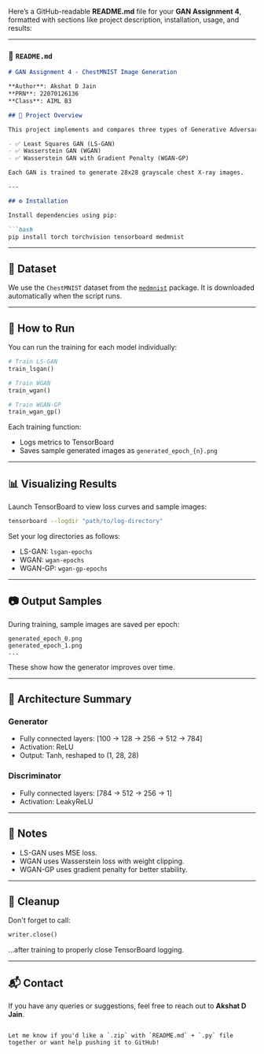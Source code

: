 Here’s a GitHub-readable **README.md** file for your **GAN Assignment 4**, formatted with sections like project description, installation, usage, and results:

---

### 📝 `README.md`
```markdown
# GAN Assignment 4 - ChestMNIST Image Generation

**Author**: Akshat D Jain  
**PRN**: 22070126136  
**Class**: AIML B3

## 📌 Project Overview

This project implements and compares three types of Generative Adversarial Networks (GANs) using the **ChestMNIST** dataset from `medmnist`:

- ✅ Least Squares GAN (LS-GAN)
- ✅ Wasserstein GAN (WGAN)
- ✅ Wasserstein GAN with Gradient Penalty (WGAN-GP)

Each GAN is trained to generate 28x28 grayscale chest X-ray images.

---

## ⚙️ Installation

Install dependencies using pip:

```bash
pip install torch torchvision tensorboard medmnist
```

---

## 📁 Dataset

We use the `ChestMNIST` dataset from the [`medmnist`](https://github.com/medmnist/medmnist) package. It is downloaded automatically when the script runs.

---

## 🚀 How to Run

You can run the training for each model individually:

```python
# Train LS-GAN
train_lsgan()

# Train WGAN
train_wgan()

# Train WGAN-GP
train_wgan_gp()
```

Each training function:
- Logs metrics to TensorBoard
- Saves sample generated images as `generated_epoch_{n}.png`

---

## 📊 Visualizing Results

Launch TensorBoard to view loss curves and sample images:

```bash
tensorboard --logdir "path/to/log-directory"
```

Set your log directories as follows:
- LS-GAN: `lsgan-epochs`
- WGAN: `wgan-epochs`
- WGAN-GP: `wgan-gp-epochs`

---

## 📷 Output Samples

During training, sample images are saved per epoch:
```
generated_epoch_0.png
generated_epoch_1.png
...
```

These show how the generator improves over time.

---

## 🧠 Architecture Summary

### Generator
- Fully connected layers: [100 → 128 → 256 → 512 → 784]
- Activation: ReLU
- Output: Tanh, reshaped to (1, 28, 28)

### Discriminator
- Fully connected layers: [784 → 512 → 256 → 1]
- Activation: LeakyReLU

---

## 📝 Notes

- LS-GAN uses MSE loss.
- WGAN uses Wasserstein loss with weight clipping.
- WGAN-GP uses gradient penalty for better stability.

---

## 🧼 Cleanup

Don't forget to call:
```python
writer.close()
```
...after training to properly close TensorBoard logging.

---

## 📬 Contact

If you have any queries or suggestions, feel free to reach out to **Akshat D Jain**.

```

Let me know if you'd like a `.zip` with `README.md` + `.py` file together or want help pushing it to GitHub!
